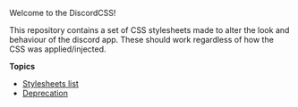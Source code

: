 Welcome to the DiscordCSS!

This repository contains a set of CSS stylesheets made to alter the look and behaviour of the discord app. These should work regardless of how the CSS was applied/injected.

**Topics**
- [Stylesheets list](./stylesheets.md)
- [Deprecation](./deprecated.md)
